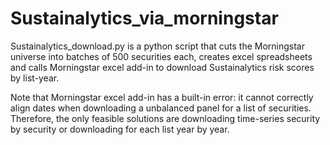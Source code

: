 # Sustainalytics_via_morningstar

Sustainalytics_download.py is a python script that cuts the Morningstar universe into batches of 500 securities each, creates excel spreadsheets and calls Morningstar excel add-in to download Sustainalytics risk scores by list-year.<br>

 
Note that Morningstar excel add-in has a built-in error: it cannot correctly align dates when downloading a unbalanced panel for a list of securities. Therefore, the only feasible solutions are downloading time-series security by security or downloading for each list year by year.
